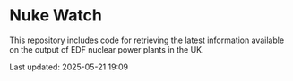 # Nuke Watch

This repository includes code for retrieving the latest information available on the output of EDF nuclear power plants in the UK.

Last updated: 2025-05-21 19:09